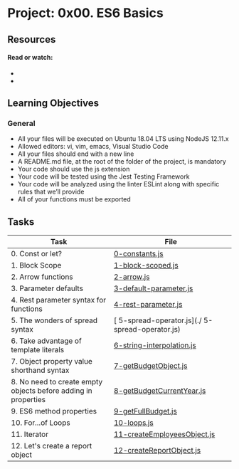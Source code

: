 # Project: 0x00. ES6 Basics

## Resources

#### Read or watch:

* [](https://intranet.alxswe.com/concepts/541)
* [](https://intranet.alxswe.com/concepts/542)
## Learning Objectives

### General

* All your files will be executed on Ubuntu 18.04 LTS using NodeJS 12.11.x
* Allowed editors: vi, vim, emacs, Visual Studio Code
* All your files should end with a new line
* A README.md file, at the root of the folder of the project, is mandatory
* Your code should use the js extension
* Your code will be tested using the Jest Testing Framework
* Your code will be analyzed using the linter ESLint along with specific rules that we’ll provide
* All of your functions must be exported
## Tasks

| Task | File |
| ---- | ---- |
| 0. Const or let? | [0-constants.js](./0-constants.js) |
| 1. Block Scope | [1-block-scoped.js](./1-block-scoped.js) |
| 2. Arrow functions | [2-arrow.js](./2-arrow.js) |
| 3. Parameter defaults | [3-default-parameter.js](./3-default-parameter.js) |
| 4. Rest parameter syntax for functions | [4-rest-parameter.js](./4-rest-parameter.js) |
| 5. The wonders of spread syntax | [ 5-spread-operator.js](./ 5-spread-operator.js) |
| 6. Take advantage of template literals | [6-string-interpolation.js](./6-string-interpolation.js) |
| 7. Object property value shorthand syntax | [7-getBudgetObject.js](./7-getBudgetObject.js) |
| 8. No need to create empty objects before adding in properties | [8-getBudgetCurrentYear.js](./8-getBudgetCurrentYear.js) |
| 9. ES6 method properties | [9-getFullBudget.js](./9-getFullBudget.js) |
| 10. For...of Loops | [10-loops.js](./10-loops.js) |
| 11. Iterator | [11-createEmployeesObject.js](./11-createEmployeesObject.js) |
| 12. Let's create a report object | [12-createReportObject.js](./12-createReportObject.js) |

